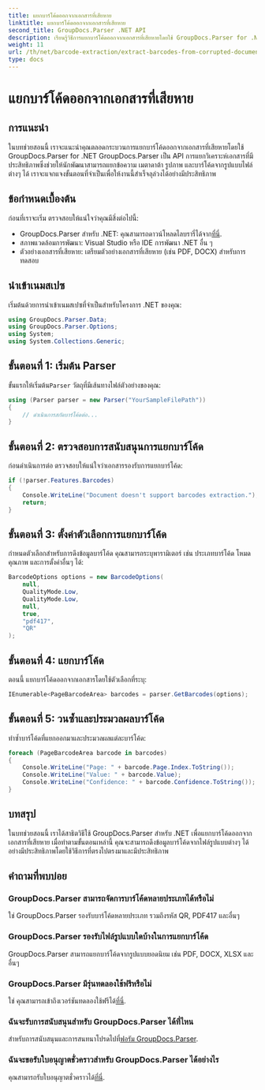 ```yaml
---
title: แยกบาร์โค้ดออกจากเอกสารที่เสียหาย
linktitle: แยกบาร์โค้ดออกจากเอกสารที่เสียหาย
second_title: GroupDocs.Parser .NET API
description: เรียนรู้วิธีการแยกบาร์โค้ดออกจากเอกสารที่เสียหายโดยใช้ GroupDocs.Parser for .NET บทช่วยสอนที่ครอบคลุมพร้อมคำแนะนำทีละขั้นตอน
weight: 11
url: /th/net/barcode-extraction/extract-barcodes-from-corrupted-document/
type: docs
---
```

# แยกบาร์โค้ดออกจากเอกสารที่เสียหาย

## การแนะนำ
ในบทช่วยสอนนี้ เราจะแนะนำคุณตลอดกระบวนการแยกบาร์โค้ดออกจากเอกสารที่เสียหายโดยใช้ GroupDocs.Parser for .NET GroupDocs.Parser เป็น API การแยกวิเคราะห์เอกสารที่มีประสิทธิภาพซึ่งช่วยให้นักพัฒนาสามารถแยกข้อความ เมตาดาต้า รูปภาพ และบาร์โค้ดจากรูปแบบไฟล์ต่างๆ ได้ เราจะแจกแจงขั้นตอนที่จำเป็นเพื่อให้งานนี้สำเร็จลุล่วงได้อย่างมีประสิทธิภาพ
## ข้อกำหนดเบื้องต้น
ก่อนที่เราจะเริ่ม ตรวจสอบให้แน่ใจว่าคุณมีสิ่งต่อไปนี้:
-  GroupDocs.Parser สำหรับ .NET: คุณสามารถดาวน์โหลดไลบรารี่ได้จาก[ที่นี่](https://releases.groupdocs.com/parser/net/).
- สภาพแวดล้อมการพัฒนา: Visual Studio หรือ IDE การพัฒนา .NET อื่น ๆ
- ตัวอย่างเอกสารที่เสียหาย: เตรียมตัวอย่างเอกสารที่เสียหาย (เช่น PDF, DOCX) สำหรับการทดสอบ

## นำเข้าเนมสเปซ
เริ่มต้นด้วยการนำเข้าเนมสเปซที่จำเป็นสำหรับโครงการ .NET ของคุณ:
```csharp
using GroupDocs.Parser.Data;
using GroupDocs.Parser.Options;
using System;
using System.Collections.Generic;
```
## ขั้นตอนที่ 1: เริ่มต้น Parser
 ขั้นแรกให้เริ่มต้น`Parser` วัตถุที่มีเส้นทางไฟล์ตัวอย่างของคุณ:
```csharp
using (Parser parser = new Parser("YourSampleFilePath"))
{
    // ดำเนินการสกัดบาร์โค้ดต่อ...
}
```
## ขั้นตอนที่ 2: ตรวจสอบการสนับสนุนการแยกบาร์โค้ด
ก่อนดำเนินการต่อ ตรวจสอบให้แน่ใจว่าเอกสารรองรับการแยกบาร์โค้ด:
```csharp
if (!parser.Features.Barcodes)
{
    Console.WriteLine("Document doesn't support barcodes extraction.");
    return;
}
```
## ขั้นตอนที่ 3: ตั้งค่าตัวเลือกการแยกบาร์โค้ด
กำหนดตัวเลือกสำหรับการดึงข้อมูลบาร์โค้ด คุณสามารถระบุพารามิเตอร์ เช่น ประเภทบาร์โค้ด โหมดคุณภาพ และการตั้งค่าอื่นๆ ได้:
```csharp
BarcodeOptions options = new BarcodeOptions(
    null,
    QualityMode.Low,
    QualityMode.Low,
    null,
    true,
    "pdf417",
    "QR"
);
```
## ขั้นตอนที่ 4: แยกบาร์โค้ด
ตอนนี้ แยกบาร์โค้ดออกจากเอกสารโดยใช้ตัวเลือกที่ระบุ:
```csharp
IEnumerable<PageBarcodeArea> barcodes = parser.GetBarcodes(options);
```
## ขั้นตอนที่ 5: วนซ้ำและประมวลผลบาร์โค้ด
ทำซ้ำบาร์โค้ดที่แยกออกมาและประมวลผลแต่ละบาร์โค้ด:
```csharp
foreach (PageBarcodeArea barcode in barcodes)
{
    Console.WriteLine("Page: " + barcode.Page.Index.ToString());
    Console.WriteLine("Value: " + barcode.Value);
    Console.WriteLine("Confidence: " + barcode.Confidence.ToString());
}
```

## บทสรุป
ในบทช่วยสอนนี้ เราได้สาธิตวิธีใช้ GroupDocs.Parser สำหรับ .NET เพื่อแยกบาร์โค้ดออกจากเอกสารที่เสียหาย เมื่อทำตามขั้นตอนเหล่านี้ คุณจะสามารถดึงข้อมูลบาร์โค้ดจากไฟล์รูปแบบต่างๆ ได้อย่างมีประสิทธิภาพโดยใช้วิธีการที่ตรงไปตรงมาและมีประสิทธิภาพ

## คำถามที่พบบ่อย
### GroupDocs.Parser สามารถจัดการบาร์โค้ดหลายประเภทได้หรือไม่
ใช่ GroupDocs.Parser รองรับบาร์โค้ดหลายประเภท รวมถึงรหัส QR, PDF417 และอื่นๆ
### GroupDocs.Parser รองรับไฟล์รูปแบบใดบ้างในการแยกบาร์โค้ด
GroupDocs.Parser สามารถแยกบาร์โค้ดจากรูปแบบยอดนิยม เช่น PDF, DOCX, XLSX และอื่นๆ
### GroupDocs.Parser มีรุ่นทดลองใช้ฟรีหรือไม่
 ใช่ คุณสามารถเข้าถึงเวอร์ชันทดลองใช้ฟรีได้[ที่นี่](https://releases.groupdocs.com/).
### ฉันจะรับการสนับสนุนสำหรับ GroupDocs.Parser ได้ที่ไหน
 สำหรับการสนับสนุนและการสนทนาโปรดไปที่[ฟอรัม GroupDocs.Parser](https://forum.groupdocs.com/c/parser/17).
### ฉันจะขอรับใบอนุญาตชั่วคราวสำหรับ GroupDocs.Parser ได้อย่างไร
 คุณสามารถรับใบอนุญาตชั่วคราวได้[ที่นี่](https://purchase.groupdocs.com/temporary-license/).